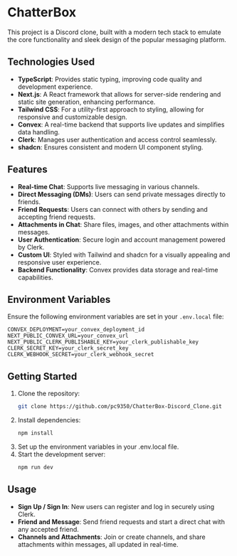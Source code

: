 
# ChatterBox

This project is a Discord clone, built with a modern tech stack to emulate the core functionality and sleek design of the popular messaging platform.

## Technologies Used

- **TypeScript**: Provides static typing, improving code quality and development experience.
- **Next.js**: A React framework that allows for server-side rendering and static site generation, enhancing performance.
- **Tailwind CSS**: For a utility-first approach to styling, allowing for responsive and customizable design.
- **Convex**: A real-time backend that supports live updates and simplifies data handling.
- **Clerk**: Manages user authentication and access control seamlessly.
- **shadcn**: Ensures consistent and modern UI component styling.

## Features

- **Real-time Chat**: Supports live messaging in various channels.
- **Direct Messaging (DMs)**: Users can send private messages directly to friends.
- **Friend Requests**: Users can connect with others by sending and accepting friend requests.
- **Attachments in Chat**: Share files, images, and other attachments within messages.
- **User Authentication**: Secure login and account management powered by Clerk.
- **Custom UI**: Styled with Tailwind and shadcn for a visually appealing and responsive user experience.
- **Backend Functionality**: Convex provides data storage and real-time capabilities.

## Environment Variables

Ensure the following environment variables are set in your `.env.local` file:

```plaintext
CONVEX_DEPLOYMENT=your_convex_deployment_id
NEXT_PUBLIC_CONVEX_URL=your_convex_url
NEXT_PUBLIC_CLERK_PUBLISHABLE_KEY=your_clerk_publishable_key
CLERK_SECRET_KEY=your_clerk_secret_key
CLERK_WEBHOOK_SECRET=your_clerk_webhook_secret
```

## Getting Started

1. Clone the repository:
   ```bash
   git clone https://github.com/pc9350/ChatterBox-Discord_Clone.git
   ```
2. Install dependencies:
   ```bash
   npm install
   ```
3. Set up the environment variables in your .env.local file.
4. Start the development server:
   ```bash
   npm run dev
   ```

## Usage

- **Sign Up / Sign In**: New users can register and log in securely using Clerk.
- **Friend and Message**: Send friend requests and start a direct chat with any accepted friend.
- **Channels and Attachments**: Join or create channels, and share attachments within messages, all updated in real-time.